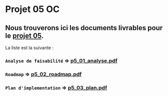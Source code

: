 # Projet 05 OC 

## Nous trouverons ici les documents livrables pour le [projet 05](https://openclassrooms.com/fr/paths/293/projects/707/assignment).

La liste est la suivante :

### `Analyse de faisabilité` => [p5_01_analyse.pdf](https://github.com/jespadas/p5_julio_espadas/blob/main/P5_01_analyse.pdf)
### `Roadmap` => [p5_02_roadmap.pdf](https://github.com/jespadas/p5_julio_espadas/blob/main/P5_02_roadmap.pdf)
### `Plan d'implementation` => [p5_03_plan.pdf](#)
